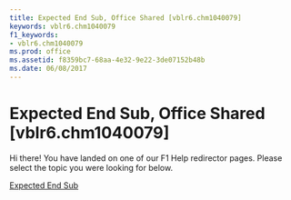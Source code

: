 ```yaml
---
title: Expected End Sub, Office Shared [vblr6.chm1040079]
keywords: vblr6.chm1040079
f1_keywords:
- vblr6.chm1040079
ms.prod: office
ms.assetid: f8359bc7-68aa-4e32-9e22-3de07152b48b
ms.date: 06/08/2017
---
```



# Expected End Sub, Office Shared [vblr6.chm1040079]

Hi there! You have landed on one of our F1 Help redirector pages. Please select the topic you were looking for below.

[Expected End Sub](http://msdn.microsoft.com/library/cac2b471-cd7e-7c71-e671-71b9d55b8bd9%28Office.15%29.aspx)

